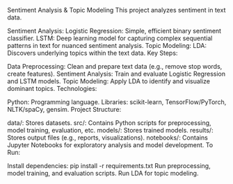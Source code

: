 Sentiment Analysis & Topic Modeling
This project analyzes sentiment in text data.

Sentiment Analysis:
Logistic Regression: Simple, efficient binary sentiment classifier.
LSTM: Deep learning model for capturing complex sequential patterns in text for nuanced sentiment analysis.
Topic Modeling:
LDA: Discovers underlying topics within the text data.
Key Steps:

Data Preprocessing: Clean and prepare text data (e.g., remove stop words, create features).
Sentiment Analysis:
Train and evaluate Logistic Regression and LSTM models.
Topic Modeling:
Apply LDA to identify and visualize dominant topics.
Technologies:

Python: Programming language.
Libraries: scikit-learn, TensorFlow/PyTorch, NLTK/spaCy, gensim.
Project Structure:

data/: Stores datasets.
src/: Contains Python scripts for preprocessing, model training, evaluation, etc.
models/: Stores trained models.
results/: Stores output files (e.g., reports, visualizations).
notebooks/: Contains Jupyter Notebooks for exploratory analysis and model development.
To Run:

Install dependencies: pip install -r requirements.txt
Run preprocessing, model training, and evaluation scripts.
Run LDA for topic modeling.
